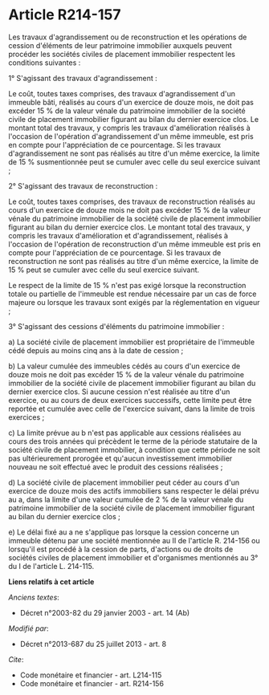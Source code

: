 # Article R214-157

Les travaux d'agrandissement ou de reconstruction et les opérations de cession d'éléments de leur patrimoine immobilier
auxquels peuvent procéder les sociétés civiles de placement immobilier respectent les conditions suivantes : 

1° S'agissant des travaux d'agrandissement : 

Le coût, toutes taxes comprises, des travaux d'agrandissement d'un immeuble bâti, réalisés au cours d'un exercice de douze
mois, ne doit pas excéder 15 % de la valeur vénale du patrimoine immobilier de la société civile de placement immobilier
figurant au bilan du dernier exercice clos. Le montant total des travaux, y compris les travaux d'amélioration réalisés à
l'occasion de l'opération d'agrandissement d'un même immeuble, est pris en compte pour l'appréciation de ce pourcentage. Si
les travaux d'agrandissement ne sont pas réalisés au titre d'un même exercice, la limite de 15 % susmentionnée peut se
cumuler avec celle du seul exercice suivant ; 

2° S'agissant des travaux de reconstruction : 

Le coût, toutes taxes comprises, des travaux de reconstruction réalisés au cours d'un exercice de douze mois ne doit pas
excéder 15 % de la valeur vénale du patrimoine immobilier de la société civile de placement immobilier figurant au bilan du
dernier exercice clos. Le montant total des travaux, y compris les travaux d'amélioration et d'agrandissement, réalisés à
l'occasion de l'opération de reconstruction d'un même immeuble est pris en compte pour l'appréciation de ce pourcentage. Si
les travaux de reconstruction ne sont pas réalisés au titre d'un même exercice, la limite de 15 % peut se cumuler avec celle
du seul exercice suivant. 

Le respect de la limite de 15 % n'est pas exigé lorsque la reconstruction totale ou partielle de l'immeuble est rendue
nécessaire par un cas de force majeure ou lorsque les travaux sont exigés par la réglementation en vigueur ; 

3° S'agissant des cessions d'éléments du patrimoine immobilier : 

a) La société civile de placement immobilier est propriétaire de l'immeuble cédé depuis au moins cinq ans à la date de
cession ; 

b) La valeur cumulée des immeubles cédés au cours d'un exercice de douze mois ne doit pas excéder 15 % de la valeur vénale du
patrimoine immobilier de la société civile de placement immobilier figurant au bilan du dernier exercice clos. Si aucune
cession n'est réalisée au titre d'un exercice, ou au cours de deux exercices successifs, cette limite peut être reportée et
cumulée avec celle de l'exercice suivant, dans la limite de trois exercices ; 

c) La limite prévue au b n'est pas applicable aux cessions réalisées au cours des trois années qui précèdent le terme de la
période statutaire de la société civile de placement immobilier, à condition que cette période ne soit pas ultérieurement
prorogée et qu'aucun investissement immobilier nouveau ne soit effectué avec le produit des cessions réalisées ; 

d) La société civile de placement immobilier peut céder au cours d'un exercice de douze mois des actifs immobiliers sans
respecter le délai prévu au a, dans la limite d'une valeur cumulée de 2 % de la valeur vénale du patrimoine immobilier de la
société civile de placement immobilier figurant au bilan du dernier exercice clos ; 

e) Le délai fixé au a ne s'applique pas lorsque la cession concerne un immeuble détenu par une société mentionnée au II de
l'article R. 214-156 ou lorsqu'il est procédé à la cession de parts, d'actions ou de droits de sociétés civiles de placement
immobilier et d'organismes mentionnés au 3° du I de l'article L. 214-115.

**Liens relatifs à cet article**

_Anciens textes_:

  - Décret n°2003-82 du 29 janvier 2003 - art. 14 (Ab)

_Modifié par_:

  - Décret n°2013-687 du 25 juillet 2013 - art. 8

_Cite_:

  - Code monétaire et financier - art. L214-115
  - Code monétaire et financier - art. R214-156
